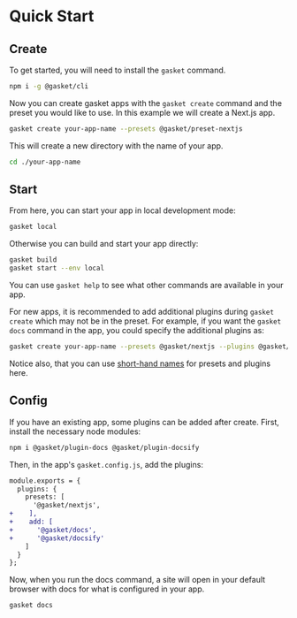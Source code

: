 # Quick Start

## Create

To get started, you will need to install the `gasket` command.

```bash
npm i -g @gasket/cli
```

Now you can create gasket apps with the `gasket create` command and the preset
you would like to use. In this example we will create a Next.js app.

```bash
gasket create your-app-name --presets @gasket/preset-nextjs
```

This will create a new directory with the name of your app.

```bash
cd ./your-app-name
```

## Start

From here, you can start your app in local development mode:

```bash
gasket local
```

Otherwise you can build and start your app directly:

```bash
gasket build
gasket start --env local
```

You can use `gasket help` to see what other commands are available in your app.

For new apps, it is recommended to add additional plugins during `gasket create`
which may not be in the preset. For example, if you want the `gasket docs`
command in the app, you could specify the additional plugins as:

```bash
gasket create your-app-name --presets @gasket/nextjs --plugins @gasket/docs,@gasket/docsify
```

Notice also, that you can use [short-hand names] for presets and plugins here.

## Config

If you have an existing app, some plugins can be added after create.
First, install the necessary node modules:

```bash
npm i @gasket/plugin-docs @gasket/plugin-docsify
```

Then, in the app's `gasket.config.js`, add the plugins:

```diff
module.exports = {
  plugins: {
    presets: [
      '@gasket/nextjs',
+    ],
+    add: [
+      '@gasket/docs',
+      '@gasket/docsify'
    ]
  }
};
```

Now, when you run the docs command, a site will open in your default browser
with docs for what is configured in your app.

```bash
gasket docs
```

<!-- LINKS -->

[short-hand names]:/docs/modules/resolve/README.md#naming-convention
